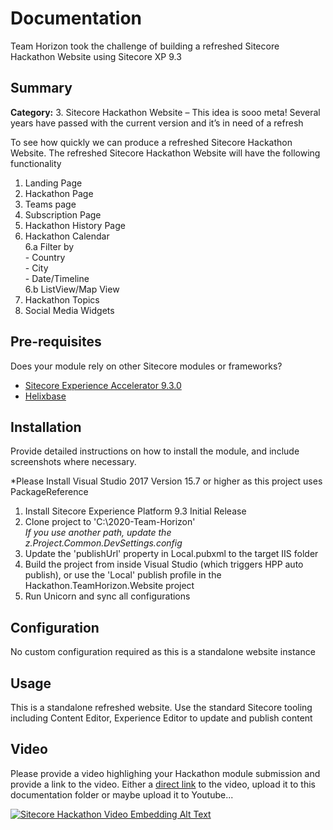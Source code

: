 # Documentation

Team Horizon took the challenge of building a refreshed Sitecore Hackathon Website using Sitecore XP 9.3

## Summary

**Category:** 3. Sitecore Hackathon Website – This idea is sooo meta! Several years have passed with the current version and it’s in need of a refresh

To see how quickly we can produce a refreshed Sitecore Hackathon Website.
The refreshed Sitecore Hackathon Website will have the following functionality

1. Landing Page
2. Hackathon Page
3. Teams page
4. Subscription Page
5. Hackathon History Page
6. Hackathon Calendar<br>
	6.a Filter by <br>
		- Country <br>
		- City <br>
		- Date/Timeline <br>
	6.b ListView/Map View <br>
7. Hackathon Topics
8. Social Media Widgets


## Pre-requisites

Does your module rely on other Sitecore modules or frameworks?

- [Sitecore Experience Accelerator 9.3.0](https://dev.sitecore.net/Downloads/Sitecore_Experience_Accelerator/9x/Sitecore_Experience_Accelerator_930.aspx)
- [Helixbase](https://github.com/muso31/Helixbase)

## Installation

Provide detailed instructions on how to install the module, and include screenshots where necessary.

*Please Install Visual Studio 2017 Version 15.7 or higher as this project uses PackageReference

1. Install Sitecore Experience Platform 9.3 Initial Release
2. Clone project to 'C:\2020-Team-Horizon'<br>
 <em>If you use another path, update the z.Project.Common.DevSettings.config</em>
3. Update the 'publishUrl' property in Local.pubxml to the target IIS folder
4. Build the project from inside Visual Studio (which triggers HPP auto publish), or use the 'Local' publish profile in the Hackathon.TeamHorizon.Website project
5. Run Unicorn and sync all configurations

## Configuration

No custom configuration required as this is a standalone website instance

## Usage

This is a standalone refreshed website. Use the standard Sitecore tooling including Content Editor, Experience Editor to update and publish content


## Video

Please provide a video highlighing your Hackathon module submission and provide a link to the video. Either a [direct link](https://www.youtube.com/watch?v=EpNhxW4pNKk) to the video, upload it to this documentation folder or maybe upload it to Youtube...

[![Sitecore Hackathon Video Embedding Alt Text](https://img.youtube.com/vi/EpNhxW4pNKk/0.jpg)](https://www.youtube.com/watch?v=EpNhxW4pNKk)
